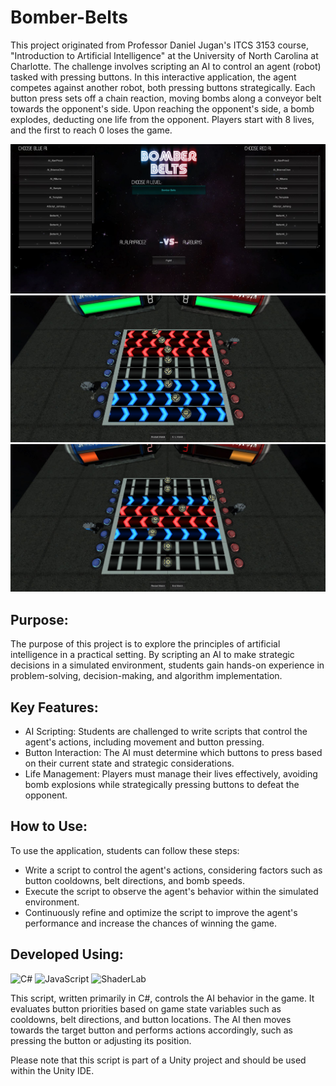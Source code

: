 # Bomber-Belts

This project originated from Professor Daniel Jugan's ITCS 3153 course, "Introduction to Artificial Intelligence" at the University of North Carolina at Charlotte. The challenge involves scripting an AI to control an agent (robot) tasked with pressing buttons. In this interactive application, the agent competes against another robot, both pressing buttons strategically. Each button press sets off a chain reaction, moving bombs along a conveyor belt towards the opponent's side. Upon reaching the opponent's side, a bomb explodes, deducting one life from the opponent. Players start with 8 lives, and the first to reach 0 loses the game.

<div align="center">
    <img src="/Media/image_1.JPG" alt="Screenshot of Live Server Extension" width="600">
</div>

<div align="center">
    <img src="/Media/image_2.JPG" alt="Screenshot of Live Server Extension" width="600">
</div>

<div align="center">
    <img src="/Media/image_3.JPG" alt="Screenshot of Live Server Extension" width="600">
</div>

## Purpose:

The purpose of this project is to explore the principles of artificial intelligence in a practical setting. By scripting an AI to make strategic decisions in a simulated environment, students gain hands-on experience in problem-solving, decision-making, and algorithm implementation.

## Key Features:

- AI Scripting: Students are challenged to write scripts that control the agent's actions, including movement and button pressing.
- Button Interaction: The AI must determine which buttons to press based on their current state and strategic considerations.
- Life Management: Players must manage their lives effectively, avoiding bomb explosions while strategically pressing buttons to defeat the opponent.

## How to Use:

To use the application, students can follow these steps:

- Write a script to control the agent's actions, considering factors such as button cooldowns, belt directions, and bomb speeds.
- Execute the script to observe the agent's behavior within the simulated environment.
- Continuously refine and optimize the script to improve the agent's performance and increase the chances of winning the game.

## Developed Using:

![C#](https://img.shields.io/badge/-C%23-blue?style=for-the-badge&logo=c-sharp&logoColor=white)
![JavaScript](https://img.shields.io/badge/-JavaScript-yellow?style=for-the-badge&logo=javascript&logoColor=black)
![ShaderLab](https://img.shields.io/badge/-ShaderLab-green?style=for-the-badge&logo=unity&logoColor=white)

This script, written primarily in C#, controls the AI behavior in the game. It evaluates button priorities based on game state variables such as cooldowns, belt directions, and button locations. The AI then moves towards the target button and performs actions accordingly, such as pressing the button or adjusting its position.

Please note that this script is part of a Unity project and should be used within the Unity IDE.
